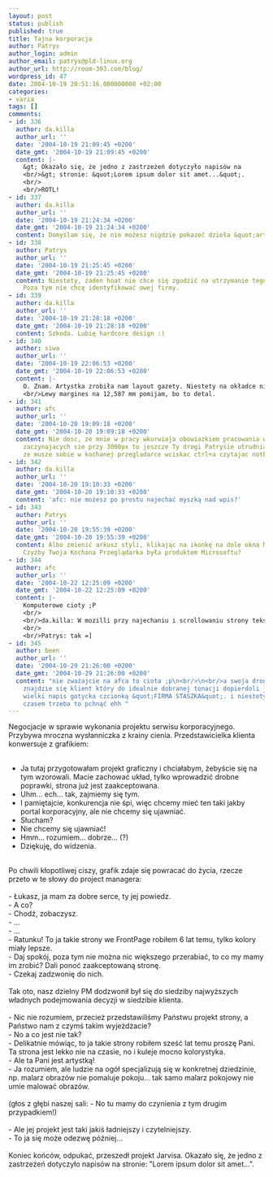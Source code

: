 ```yaml
---
layout: post
status: publish
published: true
title: Tajna korporacja
author: Patrys
author_login: admin
author_email: patrys@pld-linux.org
author_url: http://room-303.com/blog/
wordpress_id: 47
date: 2004-10-19 20:51:16.000000000 +02:00
categories:
- varia
tags: []
comments:
- id: 336
  author: da.killa
  author_url: ''
  date: '2004-10-19 21:09:45 +0200'
  date_gmt: '2004-10-19 21:09:45 +0200'
  content: |-
    &gt; Okazało się, że jedno z zastrzeżeń dotyczyło napisów na
    <br/>&gt; stronie: &quot;Lorem ipsum dolor sit amet...&quot;.
    <br/>
    <br/>ROTL!
- id: 337
  author: da.killa
  author_url: ''
  date: '2004-10-19 21:24:34 +0200'
  date_gmt: '2004-10-19 21:24:34 +0200'
  content: Domyślam się, że nie możesz nigdzie pokazeć dzieła &quot;artystki&quot;?
- id: 338
  author: Patrys
  author_url: ''
  date: '2004-10-19 21:25:45 +0200'
  date_gmt: '2004-10-19 21:25:45 +0200'
  content: Niestety, żaden hoat nie chce się zgodzić na utrzymanie tego szablonu ;).
    Poza tym nie chcę identyfikować owej firmy.
- id: 339
  author: da.killa
  author_url: ''
  date: '2004-10-19 21:28:18 +0200'
  date_gmt: '2004-10-19 21:28:18 +0200'
  content: Szkoda. Lubię hardcore design :)
- id: 340
  author: siwa
  author_url: ''
  date: '2004-10-19 22:06:53 +0200'
  date_gmt: '2004-10-19 22:06:53 +0200'
  content: |-
    O. Znam. Artystka zrobiła nam layout gazety. Niestety na okładce nie przewidziała istnienia miesiąca października i nijak nie mogę się zmieścić. Albo będzie z dzieleniem, albo musze w winiecie zmienić czcionkę...
    <br/>Lewy margines na 12,587 mm pomijam, bo to detal.
- id: 341
  author: afc
  author_url: ''
  date: '2004-10-20 19:09:18 +0200'
  date_gmt: '2004-10-20 19:09:18 +0200'
  content: Nie dosc, ze mnie w pracy wkurwiaja obowiazkiem pracowania w cmyku i rozdzielczosciach
    zaczynajacych sie przy 3000px to jeszcze Ty drogi Patrysie utrudniasz mi zycie,
    ze musze sobie w kochanej przegladarce wciskac ctrl+a czytajac notki ;)
- id: 342
  author: da.killa
  author_url: ''
  date: '2004-10-20 19:10:33 +0200'
  date_gmt: '2004-10-20 19:10:33 +0200'
  content: 'afc: nie możesz po prostu najechać myszką nad wpis?'
- id: 343
  author: Patrys
  author_url: ''
  date: '2004-10-20 19:55:39 +0200'
  date_gmt: '2004-10-20 19:55:39 +0200'
  content: Albo zmienić arkusz styli, klikając na ikonkę na dole okna Mozilli/Firefoxa?
    Czyżby Twoja Kochana Przeglądarka była produktem Microsoftu?
- id: 344
  author: afc
  author_url: ''
  date: '2004-10-22 12:25:09 +0200'
  date_gmt: '2004-10-22 12:25:09 +0200'
  content: |-
    Komputerowe cioty ;P
    <br/>
    <br/>da.killa: W mozilli przy najechaniu i scrollowaniu strony tekst i tak gasnie :)
    <br/>
    <br/>Patrys: tak =]
- id: 345
  author: been
  author_url: ''
  date: '2004-10-29 21:26:00 +0200'
  date_gmt: '2004-10-29 21:26:00 +0200'
  content: "nie zważajcie na afca to ciota ;p\n<br/>\n<br/>a swoja drogą to zawsze
    znajdzie się klient który do idealnie dobranej tonacji dopierdoli jakis pomaranczowy
    wielki napis gotycka czcionką &quot;FIRMA STASZKA&quot;. i niestety za jego kase
    czasem trzeba to pchnąć ehh "
---
```

Negocjacje w sprawie wykonania projektu serwisu korporacyjnego. Przybywa mroczna wysłanniczka z krainy cienia. Przedstawicielka klienta konwersuje z grafikiem:<br />
<br />
- Ja tutaj przygotowałam projekt graficzny i chciałabym, żebyście się na tym wzorowali. Macie zachować układ, tylko wprowadzić drobne poprawki, strona już jest zaakceptowana.<br />
- Uhm... ech... tak, zajmiemy się tym.<br />
- I pamiętajcie, konkurencja nie śpi, więc chcemy mieć ten taki jakby portal korporacyjny, ale nie chcemy się ujawniać.<br />
- Słucham?<br />
- Nie chcemy się ujawniać!<br />
- Hmm... rozumiem... dobrze... (?)<br />
- Dziękuję, do widzenia.<br />
<br />
Po chwili kłopotliwej ciszy, grafik zdaje się powracać do życia, rzecze przeto w te słowy do project managera:<br />
<br />
- Łukasz, ja mam za dobre serce, ty jej powiedz.<br />
- A co?<br />
- Chodź, zobaczysz.<br />
- ...<br />
- ...<br />
- Ratunku! To ja takie strony we FrontPage robiłem 6 lat temu, tylko kolory miały lepsze.<br />
- Daj spokój, poza tym nie można nic większego przerabiać, to co my mamy im zrobić? Dali ponoć zaakceptowaną stronę.<br />
- Czekaj zadzwonię do nich.<br />
<br />
Tak oto, nasz dzielny PM dodzwonił był się do siedziby najwyższych władnych podejmowania decyzji w siedzibie klienta.<br />
<br />
- Nic nie rozumiem, przecież przedstawiliśmy Państwu projekt strony, a Państwo nam z czymś takim wyjeżdżacie?<br />
- No a co jest nie tak?<br />
- Delikatnie mówiąc, to ja takie strony robiłem sześć lat temu proszę Pani. Ta strona jest lekko nie na czasie, no i kuleje mocno kolorystyka.<br />
- Ale ta Pani jest artystką!<br />
- Ja rozumiem, ale ludzie na ogół specjalizują się w konkretnej dziedzinie, np. malarz obrazów nie pomaluje pokoju... tak samo malarz pokojowy nie umie malować obrazów.<br />
<br />
(głos z głębi naszej sali: - No tu mamy do czynienia z tym drugim przypadkiem!)<br />
<br />
- Ale jej projekt jest taki jakiś ładniejszy i czytelniejszy.<br />
- To ja się może odezwę później...<br /> 
<br />
Koniec końców, odpukać, przeszedł projekt Jarvisa. Okazało się, że jedno z zastrzeżeń dotyczyło napisów na stronie: "Lorem ipsum dolor sit amet...".
